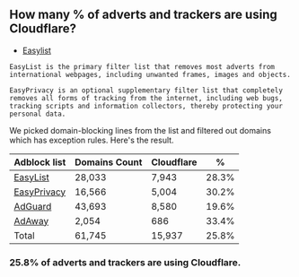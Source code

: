 ## How many % of adverts and trackers are using Cloudflare?


- [Easylist](https://web.archive.org/web/20210516110248/https://easylist.to/)
```
EasyList is the primary filter list that removes most adverts from international webpages, including unwanted frames, images and objects.

EasyPrivacy is an optional supplementary filter list that completely removes all forms of tracking from the internet, including web bugs, tracking scripts and information collectors, thereby protecting your personal data.
```


We picked domain-blocking lines from the list and filtered out domains which has exception rules.
Here's the result.


| Adblock list | Domains Count | Cloudflare | % |
| --- | --- | --- | --- |
| [EasyList](https://easylist.to/easylist/easylist.txt) | 28,033 | 7,943 | 28.3% |
| [EasyPrivacy](https://easylist.to/easylist/easyprivacy.txt) | 16,566 | 5,004 | 30.2% |
| [AdGuard](https://adguardteam.github.io/AdGuardSDNSFilter/Filters/filter.txt) | 43,693 | 8,580 | 19.6% |
| [AdAway](https://raw.githubusercontent.com/AdAway/adaway.github.io/master/hosts.txt) | 2,054 | 686 | 33.4% |
| Total | 61,745 | 15,937 | 25.8% |


### 25.8% of adverts and trackers are using Cloudflare.